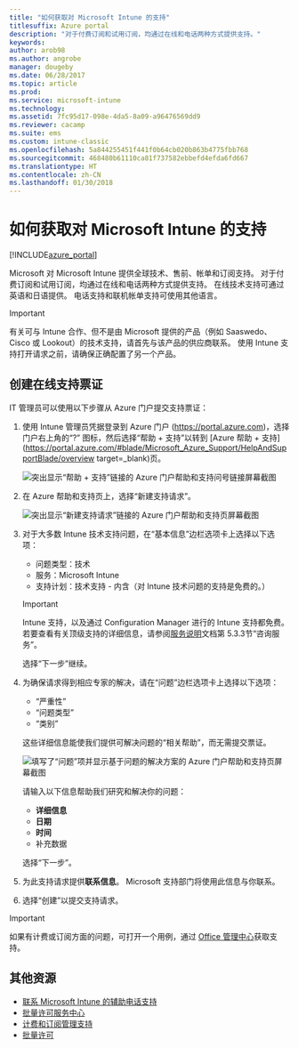 ```yaml
---
title: "如何获取对 Microsoft Intune 的支持"
titlesuffix: Azure portal
description: "对于付费订阅和试用订阅，均通过在线和电话两种方式提供支持。"
keywords: 
author: arob98
ms.author: angrobe
manager: dougeby
ms.date: 06/28/2017
ms.topic: article
ms.prod: 
ms.service: microsoft-intune
ms.technology: 
ms.assetid: 7fc95d17-098e-4da5-8a09-a96476569dd9
ms.reviewer: cacamp
ms.suite: ems
ms.custom: intune-classic
ms.openlocfilehash: 5a844255451f441f0b64cb020b863b4775fbb768
ms.sourcegitcommit: 468480b61110ca81f737582ebbefd4efda6fd667
ms.translationtype: HT
ms.contentlocale: zh-CN
ms.lasthandoff: 01/30/2018
---
```

# <a name="how-to-get-support-for-microsoft-intune"></a>如何获取对 Microsoft Intune 的支持

[!INCLUDE[azure_portal](./includes/note-for-both-portals.md)]

Microsoft 对 Microsoft Intune 提供全球技术、售前、帐单和订阅支持。 对于付费订阅和试用订阅，均通过在线和电话两种方式提供支持。 在线技术支持可通过英语和日语提供。 电话支持和联机帐单支持可使用其他语言。

>[!IMPORTANT]
> 有关可与 Intune 合作、但不是由 Microsoft 提供的产品（例如 Saaswedo、Cisco 或 Lookout）的技术支持，请首先与该产品的供应商联系。 使用 Intune 支持打开请求之前，请确保正确配置了另一个产品。

## <a name="create-an-online-support-ticket"></a>创建在线支持票证

IT 管理员可以使用以下步骤从 Azure 门户提交支持票证：

1. 使用 Intune 管理员凭据登录到 Azure 门户 (https://portal.azure.com)，选择门户右上角的“?” 图标，然后选择“帮助 + 支持”以转到 [Azure 帮助 + 支持](https://portal.azure.com/#blade/Microsoft_Azure_Support/HelpAndSupportBlade/overview target=_blank)页。

    ![突出显示“帮助 + 支持”链接的 Azure 门户帮助和支持问号链接屏幕截图](./media/azure-get-support.png)

2. 在 Azure 帮助和支持页上，选择“新建支持请求”。

    ![突出显示“新建支持请求”链接的 Azure 门户帮助和支持页屏幕截图](./media/azure-support-ticket-link.png)
3. 对于大多数 Intune 技术支持问题，在“基本信息”边栏选项卡上选择以下选项：
    - 问题类型：技术
    - 服务：Microsoft Intune
    - 支持计划：技术支持 - 内含（对 Intune 技术问题的支持是免费的。）

    >[!IMPORTANT]
    >Intune 支持，以及通过 Configuration Manager 进行的 Intune 支持都免费。 若要查看有关顶级支持的详细信息，请参阅[服务说明](https://www.microsoft.com/en-us/microsoftservices/services-list.aspx)文档第 5.3.3节“咨询服务”。

    选择“下一步”继续。
4. 为确保请求得到相应专家的解决，请在“问题”边栏选项卡上选择以下选项：
    - “严重性”
    - “问题类型”
    - “类别”

    这些详细信息能使我们提供可解决问题的“相关帮助”，而无需提交票证。

    ![填写了“问题”项并显示基于问题的解决方案的 Azure 门户帮助和支持页屏幕截图](./media/support-need-solutions.png)

    请输入以下信息帮助我们研究和解决你的问题：
    -   **详细信息**
    - **日期**
    - **时间**
    - 补充数据

    选择“下一步”。
5. 为此支持请求提供**联系信息**。 Microsoft 支持部门将使用此信息与你联系。
6. 选择“创建”以提交支持请求。

>[!IMPORTANT]
>如果有计费或订阅方面的问题，可打开一个用例，通过 [Office 管理中心](https://portal.office.com/Support/SupportEntry.aspx)获取支持。

## <a name="additional-resources"></a>其他资源
- [联系 Microsoft Intune 的辅助电话支持](phone-support-contact.md)
- [批量许可服务中心](http://go.microsoft.com/fwlink/p/?LinkID=282016)
- [计费和订阅管理支持](https://support.office.com/article/Contact-Office-365-for-business-support-Admin-Help-32a17ca7-6fa0-4870-8a8d-e25ba4ccfd4b)
- [批量许可](http://go.microsoft.com/fwlink/p/?LinkID=282015)

